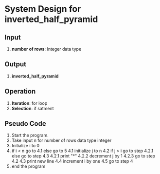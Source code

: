 # System Design for inverted_half_pyramid

## Input
1. **number of rows**: Integer data type

## Output
1. **inverted_half_pyramid**

## Operation
1. **Iteration**: for loop
2. **Selection**: if satment

## Pseudo Code
1. Start the program.
2. Take input n for number of rows data type integer
3. Initialize i to 0
4. if i < n go to 4.1 else go to 5
    4.1 initialize j to n
    4.2 if j > i go to step 4.2.1 else go to step 4.3
        4.2.1 print "*"
        4.2.2 decrement j by 1
        4.2.3 go to step 4.2
    4.3 print new line
    4.4 increment i by one
    4.5 go to step 4
5. end the program